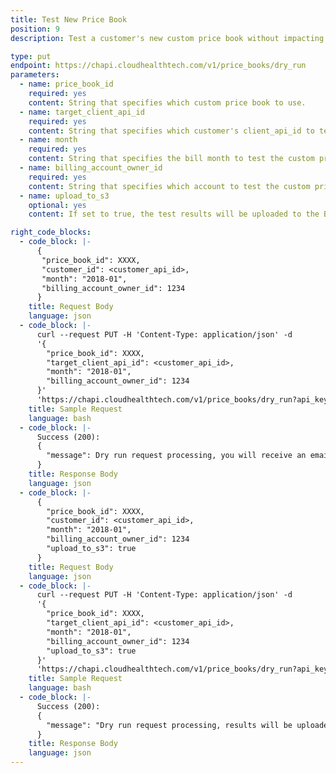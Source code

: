 ```yaml
---
title: Test New Price Book
position: 9
description: Test a customer's new custom price book without impacting the customer's CloudHealth environment. The test results are emailed to the email address specified in the partner CloudHealth account profile. For more details, see [Understand Price Book Test Results](#price-book_understand-price-book-test-results). <br> **note:** Enclose each parameter in double quotes. 

type: put
endpoint: https://chapi.cloudhealthtech.com/v1/price_books/dry_run
parameters:
  - name: price_book_id
    required: yes
    content: String that specifies which custom price book to use.
  - name: target_client_api_id
    required: yes
    content: String that specifies which customer's client_api_id to test the custom price book on.
  - name: month
    required: yes
    content: String that specifies the bill month to test the custom price book on.
  - name: billing_account_owner_id
    required: yes
    content: String that specifies which account to test the custom price book on.
  - name: upload_to_s3
    optional: yes
    content: If set to true, the test results will be uploaded to the Bill Generation S3 bucket configured in the UI under **Setup** > **Admin** > **Settings**, within the ‘cpb-dryrun-results' directory. The default value is false.

right_code_blocks:
  - code_block: |-
      {
       "price_book_id": XXXX,
       "customer_id": <customer_api_id>,
       "month": "2018-01",
       "billing_account_owner_id": 1234
      }
    title: Request Body
    language: json
  - code_block: |-
      curl --request PUT -H 'Content-Type: application/json' -d
      '{
        "price_book_id": XXXX,
        "target_client_api_id": <customer_api_id>,
        "month": "2018-01",
        "billing_account_owner_id": 1234
      }'
      'https://chapi.cloudhealthtech.com/v1/price_books/dry_run?api_key=<your_api_key>'
    title: Sample Request
    language: bash
  - code_block: |-
      Success (200): 
      {
        "message": Dry run request processing, you will receive an email with your results in a few minutes. Current rate limit job count equals 2 out of 4000 per hour"
      }
    title: Response Body
    language: json
  - code_block: |-
      {
        "price_book_id": XXXX,
        "customer_id": <customer_api_id>,
        "month": "2018-01",
        "billing_account_owner_id": 1234
        "upload_to_s3": true
      }
    title: Request Body
    language: json
  - code_block: |-
      curl --request PUT -H 'Content-Type: application/json' -d
      '{
        "price_book_id": XXXX,
        "target_client_api_id": <customer_api_id>,
        "month": "2018-01",
        "billing_account_owner_id": 1234
        "upload_to_s3": true
      }'
      'https://chapi.cloudhealthtech.com/v1/price_books/dry_run?api_key=<your_api_key>'
    title: Sample Request
    language: bash
  - code_block: |-
      Success (200): 
      {
        "message": "Dry run request processing, results will be uploaded to your Bill Generation S3 Bucket in a few minutes. Current rate limit job count equals 1 out of 4000 per hour"
      }
    title: Response Body
    language: json
---
```

